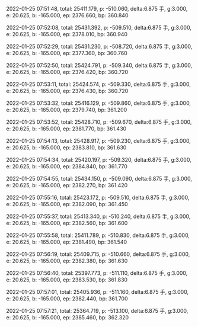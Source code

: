 2022-01-25 07:51:48, total: 25411.179, p: -510.060, delta:6.875 手, g:3.000, e: 20.625, b: -165.000, ep: 2376.660, bp: 360.840

2022-01-25 07:52:08, total: 25431.392, p: -509.510, delta:6.875 手, g:3.000, e: 20.625, b: -165.000, ep: 2378.010, bp: 360.940

2022-01-25 07:52:29, total: 25431.230, p: -508.720, delta:6.875 手, g:3.000, e: 20.625, b: -165.000, ep: 2377.360, bp: 360.760

2022-01-25 07:52:50, total: 25424.791, p: -509.340, delta:6.875 手, g:3.000, e: 20.625, b: -165.000, ep: 2376.420, bp: 360.720

2022-01-25 07:53:11, total: 25424.574, p: -509.330, delta:6.875 手, g:3.000, e: 20.625, b: -165.000, ep: 2376.430, bp: 360.720

2022-01-25 07:53:32, total: 25416.129, p: -509.860, delta:6.875 手, g:3.000, e: 20.625, b: -165.000, ep: 2379.740, bp: 361.200

2022-01-25 07:53:52, total: 25428.710, p: -509.670, delta:6.875 手, g:3.000, e: 20.625, b: -165.000, ep: 2381.770, bp: 361.430

2022-01-25 07:54:13, total: 25428.917, p: -509.230, delta:6.875 手, g:3.000, e: 20.625, b: -165.000, ep: 2383.810, bp: 361.630

2022-01-25 07:54:34, total: 25420.197, p: -509.320, delta:6.875 手, g:3.000, e: 20.625, b: -165.000, ep: 2384.840, bp: 361.770

2022-01-25 07:54:55, total: 25434.150, p: -509.090, delta:6.875 手, g:3.000, e: 20.625, b: -165.000, ep: 2382.270, bp: 361.420

2022-01-25 07:55:16, total: 25423.172, p: -509.510, delta:6.875 手, g:3.000, e: 20.625, b: -165.000, ep: 2382.090, bp: 361.450

2022-01-25 07:55:37, total: 25413.340, p: -510.240, delta:6.875 手, g:3.000, e: 20.625, b: -165.000, ep: 2382.560, bp: 361.600

2022-01-25 07:55:58, total: 25411.789, p: -510.830, delta:6.875 手, g:3.000, e: 20.625, b: -165.000, ep: 2381.490, bp: 361.540

2022-01-25 07:56:19, total: 25409.715, p: -510.660, delta:6.875 手, g:3.000, e: 20.625, b: -165.000, ep: 2382.380, bp: 361.630

2022-01-25 07:56:40, total: 25397.773, p: -511.110, delta:6.875 手, g:3.000, e: 20.625, b: -165.000, ep: 2383.530, bp: 361.830

2022-01-25 07:57:01, total: 25405.936, p: -511.160, delta:6.875 手, g:3.000, e: 20.625, b: -165.000, ep: 2382.440, bp: 361.700

2022-01-25 07:57:21, total: 25364.719, p: -513.100, delta:6.875 手, g:3.000, e: 20.625, b: -165.000, ep: 2385.460, bp: 362.320